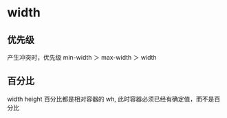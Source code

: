 # width

## 优先级

产生冲突时，优先级 min-width ＞ max-width ＞ width

## 百分比

width height 百分比都是相对容器的 wh, 此时容器必须已经有确定值，而不是百分比

